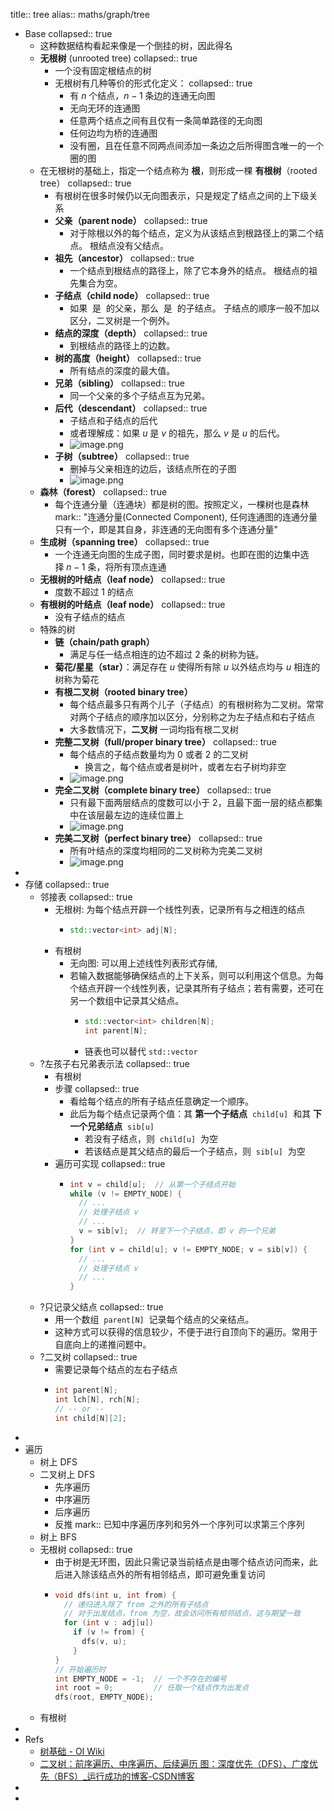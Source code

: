 title:: tree
alias:: maths/graph/tree
- Base
  collapsed:: true
  - 这种数据结构看起来像是一个倒挂的树，因此得名
  - **无根树** (unrooted tree)
    collapsed:: true
    - 一个没有固定根结点的树
    - 无根树有几种等价的形式化定义：
      collapsed:: true
      - 有 $n$ 个结点，$n-1$ 条边的连通无向图
      - 无向无环的连通图
      - 任意两个结点之间有且仅有一条简单路径的无向图
      - 任何边均为桥的连通图
      - 没有圈，且在任意不同两点间添加一条边之后所得图含唯一的一个圈的图
  - 在无根树的基础上，指定一个结点称为 **根**，则形成一棵 **有根树**（rooted tree）
    collapsed:: true
    - 有根树在很多时候仍以无向图表示，只是规定了结点之间的上下级关系
    - **父亲（parent node）**
      collapsed:: true
      - 对于除根以外的每个结点，定义为从该结点到根路径上的第二个结点。 根结点没有父结点。
    - **祖先（ancestor）**
      collapsed:: true
      - 一个结点到根结点的路径上，除了它本身外的结点。 根结点的祖先集合为空。
    - **子结点（child node）**
      collapsed:: true
      - 如果  是  的父亲，那么  是  的子结点。
        子结点的顺序一般不加以区分，二叉树是一个例外。
    - **结点的深度（depth）**
      collapsed:: true
      - 到根结点的路径上的边数。
    - **树的高度（height）**
      collapsed:: true
      - 所有结点的深度的最大值。
    - **兄弟（sibling）**
      collapsed:: true
      - 同一个父亲的多个子结点互为兄弟。
    - **后代（descendant）**
      collapsed:: true
      - 子结点和子结点的后代
      - 或者理解成：如果 $u$ 是 $v$ 的祖先，那么 $v$ 是 $u$ 的后代。
      - ![image.png](../assets/maths/graph/tree/image_1663234292816_0.png)
    - **子树（subtree）**
      collapsed:: true
      - 删掉与父亲相连的边后，该结点所在的子图
      - ![image.png](../assets/maths/graph/tree/image_1663234303472_0.png)
  - **森林（forest）**
    collapsed:: true
    - 每个连通分量（连通块）都是树的图。按照定义，一棵树也是森林
      mark:: "连通分量(Connected Component), 任何连通图的连通分量只有一个，即是其自身，非连通的无向图有多个连通分量"
  - **生成树（spanning tree）**
    collapsed:: true
    - 一个连通无向图的生成子图，同时要求是树。也即在图的边集中选择 $n-1$ 条，将所有顶点连通
  - **无根树的叶结点（leaf node）**
    collapsed:: true
    - 度数不超过 $1$ 的结点
  - **有根树的叶结点（leaf node）**
    collapsed:: true
    - 没有子结点的结点
  - 特殊的树
    - **链（chain/path graph）**
      - 满足与任一结点相连的边不超过 $2$ 条的树称为链。
    - **菊花/星星（star）**：满足存在 $u$ 使得所有除 $u$ 以外结点均与 $u$ 相连的树称为菊花
    - **有根二叉树（rooted binary tree）**
      - 每个结点最多只有两个儿子（子结点）的有根树称为二叉树。常常对两个子结点的顺序加以区分，分别称之为左子结点和右子结点
      - 大多数情况下，**二叉树** 一词均指有根二叉树
    - **完整二叉树（full/proper binary tree）**
      collapsed:: true
      - 每个结点的子结点数量均为 0 或者 2 的二叉树
        - 换言之，每个结点或者是树叶，或者左右子树均非空
      - ![image.png](../assets/maths/graph/tree/image_1663234145086_0.png)
    - **完全二叉树（complete binary tree）**
      collapsed:: true
      - 只有最下面两层结点的度数可以小于 2，且最下面一层的结点都集中在该层最左边的连续位置上
      - ![image.png](../assets/maths/graph/tree/image_1663234162345_0.png)
    - **完美二叉树（perfect binary tree）**
      collapsed:: true
      - 所有叶结点的深度均相同的二叉树称为完美二叉树
      - ![image.png](../assets/maths/graph/tree/image_1663234180296_0.png)
-
- 存储
  collapsed:: true
  - 邻接表
    collapsed:: true
    - 无根树: 为每个结点开辟一个线性列表，记录所有与之相连的结点
      - ```cpp
        std::vector<int> adj[N];
        ```
    - 有根树
      - 无向图: 可以用上述线性列表形式存储,
      - 若输入数据能够确保结点的上下关系，则可以利用这个信息。为每个结点开辟一个线性列表，记录其所有子结点；若有需要，还可在另一个数组中记录其父结点。
        - ```cpp
          std::vector<int> children[N];
          int parent[N];
          ```
        - 链表也可以替代 `std::vector`
  - ?左孩子右兄弟表示法
    collapsed:: true
    - 有根树
    - 步骤
      collapsed:: true
      - 看给每个结点的所有子结点任意确定一个顺序。
      - 此后为每个结点记录两个值：其 **第一个子结点**  `child[u]`  和其 **下一个兄弟结点**  `sib[u]`
        - 若没有子结点，则  `child[u]`  为空
        - 若该结点是其父结点的最后一个子结点，则  `sib[u]`  为空
    - 遍历可实现
      collapsed:: true
      - ```cpp
        int v = child[u];  // 从第一个子结点开始
        while (v != EMPTY_NODE) {
          // ...
          // 处理子结点 v
          // ...
          v = sib[v];  // 转至下一个子结点，即 v 的一个兄弟
        }
        for (int v = child[u]; v != EMPTY_NODE; v = sib[v]) {
          // ...
          // 处理子结点 v
          // ...
        }
        ```
  - ?只记录父结点
    collapsed:: true
    - 用一个数组  `parent[N]`  记录每个结点的父亲结点。
    - 这种方式可以获得的信息较少，不便于进行自顶向下的遍历。常用于自底向上的递推问题中。
  - ?二叉树
    collapsed:: true
    - 需要记录每个结点的左右子结点
    - ```cpp
      int parent[N];
      int lch[N], rch[N];
      // -- or --
      int child[N][2];
      ```
-
- 遍历
  - 树上 DFS
  - 二叉树上 DFS
    - 先序遍历
    - 中序遍历
    - 后序遍历
    - 反推
      mark:: 已知中序遍历序列和另外一个序列可以求第三个序列
  - 树上 BFS
  - 无根树
    collapsed:: true
    - 由于树是无环图，因此只需记录当前结点是由哪个结点访问而来，此后进入除该结点外的所有相邻结点，即可避免重复访问
    - ```cpp
      void dfs(int u, int from) {
        // 递归进入除了 from 之外的所有子结点
        // 对于出发结点，from 为空，故会访问所有相邻结点，这与期望一致
        for (int v : adj[u])
          if (v != from) {
            dfs(v, u);
          }
      }
      // 开始遍历时
      int EMPTY_NODE = -1;  // 一个不存在的编号
      int root = 0;         // 任取一个结点作为出发点
      dfs(root, EMPTY_NODE);
      ```
  - 有根树
-
- Refs
  - [树基础 - OI Wiki](https://oi-wiki.org/graph/tree-basic/#%E6%A0%91%E4%B8%8A-dfs)
  - [二叉树：前序遍历、中序遍历、后续遍历 图：深度优先（DFS）、广度优先（BFS）_运行成功的博客-CSDN博客](https://blog.csdn.net/weixin_43357638/article/details/99730284)
-
-